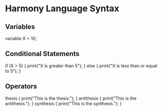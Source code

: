 # Harmony Language Syntax

## Variables

variable X = 10;

## Conditional Statements

if (X > 5) { print("X is greater than 5"); } else { print("X is less than or equal to 5"); }

## Operators

thesis { print("This is the thesis."); } antithesis { print("This is the antithesis."); } synthesis { print("This is the synthesis."); }
